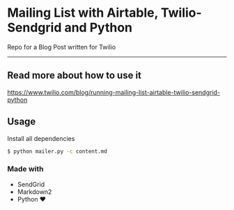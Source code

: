 # Mailing List with Airtable, Twilio-Sendgrid and Python
Repo for a Blog Post written for Twilio

---
## Read more about how to use it
https://www.twilio.com/blog/running-mailing-list-airtable-twilio-sendgrid-python

## Usage
Install all dependencies
```bash
$ python mailer.py -c content.md
```
### Made with 
- SendGrid
- Markdown2
- Python ❤️
